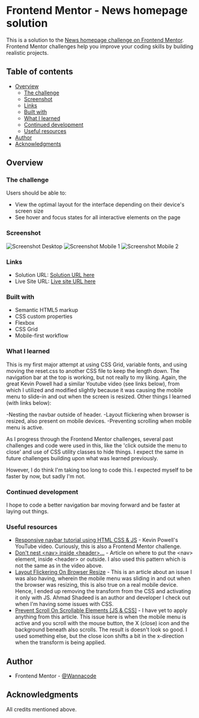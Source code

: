 # Frontend Mentor - News homepage solution

This is a solution to the [News homepage challenge on Frontend Mentor](https://www.frontendmentor.io/challenges/news-homepage-H6SWTa1MFl). Frontend Mentor challenges help you improve your coding skills by building realistic projects. 

## Table of contents

- [Overview](#overview)
  - [The challenge](#the-challenge)
  - [Screenshot](#screenshot)
  - [Links](#links)
  - [Built with](#built-with)
  - [What I learned](#what-i-learned)
  - [Continued development](#continued-development)
  - [Useful resources](#useful-resources)
- [Author](#author)
- [Acknowledgments](#acknowledgments)

## Overview

### The challenge

Users should be able to:

- View the optimal layout for the interface depending on their device's screen size
- See hover and focus states for all interactive elements on the page

### Screenshot

![Screenshot Desktop](./Screenshot-desktop-202302-21.png)
![Screenshot Mobile 1](./Screenshot-mobile-202302-21a.png)
![Screenshot Mobile 2](./Screenshot-mobile-202302-21b.png)

### Links

- Solution URL: [Solution URL here](https://github.com/kwngptrl/FEM-news-homepage-solution)
- Live Site URL: [Live site URL here](https://kwngptrl.github.io/FEM-news-homepage-solution/)

### Built with

- Semantic HTML5 markup
- CSS custom properties
- Flexbox
- CSS Grid
- Mobile-first workflow

### What I learned

This is my first major attempt at using CSS Grid, variable fonts, and using moving the reset.css to another CSS file to keep the length down. The navigation bar at the top is working, but not really to my liking. Again, the great Kevin Powell had a similar Youtube video (see links below), from which I utilized and modified slightly because it was causing the mobile menu to slide-in and out when the screen is resized. Other things I learned (with links below):

-Nesting the navbar outside of header.
-Layout flickering when browser is resized, also present on mobile devices.
-Preventing scrolling when mobile menu is active.

As I progress through the Frontend Mentor challenges, several past challenges and code were used in this, like the 'click outside the menu to close' and use of CSS utility classes to hide things. I expect the same in future challenges building upon what was learned previously.

However, I do think I'm taking too long to code this. I expected myself to be faster by now, but sadly I'm not.

### Continued development

I hope to code a better navigation bar moving forward and be faster at laying out things.

### Useful resources

- [Responsive navbar tutorial using HTML CSS & JS](https://www.youtube.com/watch?v=HbBMp6yUXO0) - Kevin Powell's YouTube video. Curiously, this is also a Frontend Mentor challenge.
- [Don't nest \<nav\> inside \<header\>...](https://dev.to/masakudamatsu/don-t-nest-nav-inside-header-do-nest-the-hamburger-menu-button-inside-nav-6cp) - Article on where to put the \<nav\> element, inside \<header\> or outside. I also used this pattern which is not the same as in the video above.
- [Layout Flickering On Browser Resize](https://ishadeed.com/article/layout-flickering/) - This is an article about an issue I was also having, wherein the mobile menu was sliding in and out when the browser was resizing, this is also true on a real mobile device. Hence, I ended up removing the transform from the CSS and activating it only with JS. Ahmad Shadeed is an author and developer I check out when I'm having some issues with CSS.
- [Prevent Scroll On Scrollable Elements [JS & CSS]](https://alvarotrigo.com/blog/prevent-scroll-on-scrollable-element-js/) - I have yet to apply anything from this article. This issue here is when the mobile menu is active and you scroll with the mouse button, the X (close) icon and the background beneath also scrolls. The result is doesn't look so good. I used something else, but the close icon shifts a bit in the x-direction when the transform is being applied.

## Author

- Frontend Mentor - [@Wannacode](https://www.frontendmentor.io/profile/kwngptrl)

## Acknowledgments

All credits mentioned above.